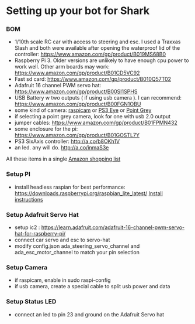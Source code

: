 # Setting up your bot for Shark #

### BOM ###
* 1/10th scale RC car with access to steering and esc. I used a Traxxas Slash and both were available after opening the waterproof lid of the controller: <https://www.amazon.com/gp/product/B019MS68B0>
* Raspberry Pi 3. Older versions are unlikely to have enough cpu power to work well. Other arm boards may work: <https://www.amazon.com/gp/product/B01CD5VC92>
* Fast sd card: <https://www.amazon.com/gp/product/B010Q57T02>
* Adafruit 16 channel PWM servo hat: <https://www.amazon.com/gp/product/B00SI1SPHS>
* USB Battery w two outputs ( if using usb camera ). I can recommend: <https://www.amazon.com/gp/product/B00FGN1OBU>
* some kind of camera:
[raspicam](https://www.amazon.com/gp/product/B00N1YJKFS)
or [PS3 Eye](http://a.co/08GHjk2) or [Point Grey](http://www.ebay.com/sch/i.html?_nkw=point%20grey)
* if selecting a point grey camera, look for one with usb 2.0 output
* jumper cables: <https://www.amazon.com/gp/product/B01FPMN432>
* some enclosure for the pi: <https://www.amazon.com/gp/product/B01GOSTL7Y>
* PS3 SixAxis controller: <http://a.co/b8OKh1V>
* an led. any will do. <http://a.co/inmaS3e>

All these items in a single [Amazon shopping list](http://a.co/4UVuBVe)

### Setup PI ###
* install headless raspian for best performance: <https://downloads.raspberrypi.org/raspbian_lite_latest/>
[Install instructions](https://www.raspberrypi.org/documentation/installation/installing-images/README.md)

### Setup Adafruit Servo Hat ###
* setup ic2 : <https://learn.adafruit.com/adafruit-16-channel-pwm-servo-hat-for-raspberry-pi/>
* connect car servo and esc to servo-hat
* modify config.json ada_steering_servo_channel and ada_esc_motor_channel to match your pin selection

### Setup Camera ###
* if raspicam, enable in sudo raspi-config
* if usb camera, create a special cable to split usb power and data

### Setup Status LED ###
* connect an led to pin 23 and ground on the Adafruit Servo hat

